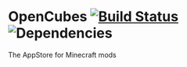 OpenCubes [![Build Status](https://travis-ci.org/CraftYourModCorporation/OpenCubes.png?branch=master)](https://travis-ci.org/CraftYourModCorporation/OpenCubes) ![Dependencies](https://david-dm.org/CraftYourModCorporation/OpenCubes.png)
=========

The AppStore for Minecraft mods
